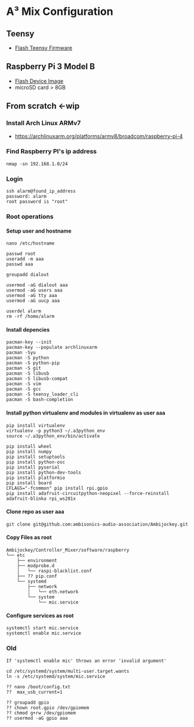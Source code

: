 # A³ Mix Configuration
## Teensy
- [Flash Teensy Firmware](https://doc.a3-audio.com/development/flashTeensy.html)

## Raspberry Pi 3 Model B
- [Flash Device Image](https://doc.a3-audio.com/development/imaging.html)
- microSD card > 8GB

##  From scratch <-wip
### Install Arch Linux ARMv7
- https://archlinuxarm.org/platforms/armv8/broadcom/raspberry-pi-4

### Find Raspberry PI's ip address
```
nmap -sn 192.168.1.0/24
```

### Login
```
ssh alarm@found_ip_address
password: alarm
root password is "root"
```
  
### Root operations
#### Setup user and hostname
```
nano /etc/hostname

passwd root
useradd -m aaa
passwd aaa

groupadd dialout

usermod -aG dialout aaa
usermod -aG users aaa
usermod -aG tty aaa
usermod -aG uucp aaa

userdel alarm
rm -rf /home/alarm
```

#### Install depencies
```
pacman-key --init
pacman-key --populate archlinuxarm
pacman -Syu 
pacman -S python
pacman -S python-pip
pacman -S git
pacman -S libusb
pacman -S libusb-compat
pacman -S vim
pacman -S gcc
pacman -S teensy_loader_cli
pacman -S bash-completion
```

#### Install python virtualenv and modules in virtualenv as user aaa
```
pip install virtualenv
virtualenv -p python3 ~/.a3python_env
source ~/.a3python_env/bin/activate

pip install wheel
pip install numpy 
pip install setuptools
pip install python-osc
pip install pyserial
pip install python-dev-tools
pip install platformio
pip install board
CFLAGS="-fcommon" pip install rpi.gpio
pip install adafruit-circuitpython-neopixel --force-reinstall adafruit-blinka rpi_ws281x
```

#### Clone repo as user aaa
```
git clone git@github.com:ambisonics-audio-association/Ambijockey.git
```

#### Copy Files as root
```
Ambijockey/Controller_Mixer/software/raspberry
└── etc
    ├── environment
    ├── modprobe.d
    │   └── raspi-blacklist.conf
    ├── ?? pip.conf
    └── systemd
        ├── network
        │   └── eth.network
        └── system
            └── mic.service
```

#### Configure services as root
``` 
systemctl start mic.service
systemctl enable mic.service
```

### Old
```
If 'systemctl enable mic' throws an error 'invalid argument'

cd /etc/systemd/system/multi-user.target.wants
ln -s /etc/systemd/system/mic.service

?? nano /boot/config.txt
??	max_usb_current=1

?? groupadd gpio
?? chown root.gpio /dev/gpiomem
?? chmod g+rw /dev/gpiomem
?? usermod -aG gpio aaa
```